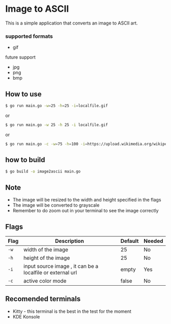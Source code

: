 <!--Flags settup of the application> -->

# Image to ASCII

This is a simple application that converts an image to ASCII art.

### supported formats

- gif

future support

- jpg
- png
- bmp


## How to use

```bash
$ go run main.go -w=25 -h=25 -i=localfile.gif
```
or 

```bash
$ go run main.go -w 25 -h 25 -i localfile.gif
```

or 

```bash
$ go run main.go -c -w=75 -h=100 -i=https://upload.wikimedia.org/wikipedia/commons/5/5a/Rotating_Tux.gif  
```

## how to build

```bash
$ go build -o image2ascii main.go
```

## Note

- The image will be resized to the width and height specified in the flags
- The image will be converted to grayscale
- Remember to do zoom out in your terminal to see the image correctly 


## Flags

| Flag | Description | Default | Needed |
| --- | --- | --- | --- |
| `-w` | width of the image | 25 | No |
| `-h` | height of the image | 25 | No |
| `-i` | input source image , it can be a localfile or external url | empty | Yes |
| `-c` | active color mode | false | No | 


## Recomended terminals

- Kitty - this terminal is the best in the test for the moment 
- KDE Konsole 